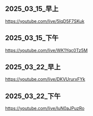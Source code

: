
## 2025_03_15_早上
https://youtube.com/live/5IqD5F7SKuk

## 2025_03_15_下午
https://youtube.com/live/WK1Yqc0Tz5M

## 2025_03_22_早上
https://youtube.com/live/DKVUrurxFYk

## 2025_03_22_下午
https://youtube.com/live/IuN0aJPuzRo
